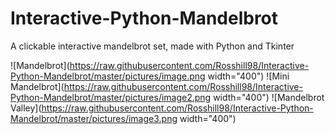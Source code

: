 # Interactive-Python-Mandelbrot
A clickable interactive mandelbrot set, made with Python and Tkinter

![Mandelbrot](https://raw.githubusercontent.com/Rosshill98/Interactive-Python-Mandelbrot/master/pictures/image.png width="400")
![Mini Mandelbrot](https://raw.githubusercontent.com/Rosshill98/Interactive-Python-Mandelbrot/master/pictures/image2.png width="400")
![Mandelbrot Valley](https://raw.githubusercontent.com/Rosshill98/Interactive-Python-Mandelbrot/master/pictures/image3.png width="400")
